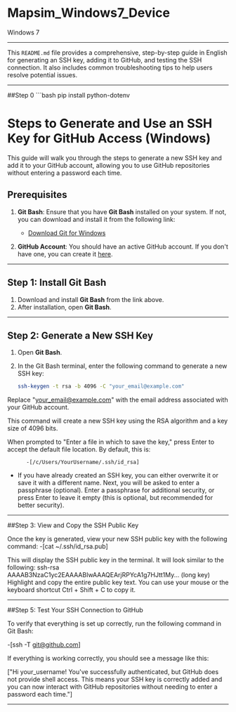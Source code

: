 # Mapsim_Windows7_Device
Windows 7

---


This `README.md` file provides a comprehensive, step-by-step guide in English for generating an SSH key, adding it to GitHub, and testing the SSH connection. It also includes common troubleshooting tips to help users resolve potential issues.

---

##Step 0
          ```bash
          pip install python-dotenv

# Steps to Generate and Use an SSH Key for GitHub Access (Windows)

This guide will walk you through the steps to generate a new SSH key and add it to your GitHub account, allowing you to use GitHub repositories without entering a password each time.

## Prerequisites

1. **Git Bash**: Ensure that you have **Git Bash** installed on your system. If not, you can download and install it from the following link:
   - [Download Git for Windows](https://git-scm.com/)

2. **GitHub Account**: You should have an active GitHub account. If you don't have one, you can create it [here](https://github.com/join).

---

## Step 1: Install Git Bash

1. Download and install **Git Bash** from the link above.
2. After installation, open **Git Bash**.

---

## Step 2: Generate a New SSH Key

1. Open **Git Bash**.

2. In the Git Bash terminal, enter the following command to generate a new SSH key:

   ```bash
   ssh-keygen -t rsa -b 4096 -C "your_email@example.com"

Replace "your_email@example.com" with the email address associated with your GitHub account.

This command will create a new SSH key using the RSA algorithm and a key size of 4096 bits.

When prompted to "Enter a file in which to save the key," press Enter to accept the default file location. By default, this is:

          -[/c/Users/YourUsername/.ssh/id_rsa]

* If you have already created an SSH key, you can either overwrite it or save it with a different name.
Next, you will be asked to enter a passphrase (optional). Enter a passphrase for additional security, or press Enter to leave it empty (this is optional, but recommended for better security).

---

##Step 3: View and Copy the SSH Public Key

Once the key is generated, view your new SSH public key with the following command:
          -[cat ~/.ssh/id_rsa.pub]

This will display the SSH public key in the terminal. It will look similar to the following:
ssh-rsa AAAAB3NzaC1yc2EAAAABIwAAAQEArjRPYcA1g7HJtt1My... (long key)
Highlight and copy the entire public key text. You can use your mouse or the keyboard shortcut Ctrl + Shift + C to copy it.

---

##Step 5: Test Your SSH Connection to GitHub

To verify that everything is set up correctly, run the following command in Git Bash:

-[ssh -T git@github.com]

If everything is working correctly, you should see a message like this:

["Hi your_username! You've successfully authenticated, but GitHub does not provide shell access.
This means your SSH key is correctly added and you can now interact with GitHub repositories without needing to enter a password each time."]

---

